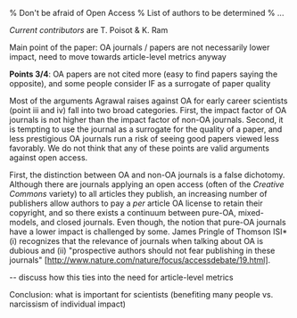 % Don't be afraid of Open Access
% List of authors to be determined
% ...

*Current contributors* are T. Poisot & K. Ram

Main point of the paper: OA journals / papers are not necessarily lower impact, need to move towards article-level metrics anyway

**Points 3/4**: OA papers are not cited more (easy to find papers saying the opposite), and some people consider IF as a surrogate of paper quality

Most of the arguments Agrawal raises against OA for early career scientists
(point iii and iv) fall into two broad categories. First, the impact factor of
OA journals is not higher than the impact factor of non-OA journals. Second,
it is tempting to use the journal as a surrogate for the quality of a paper,
and less prestigious OA journals run a risk of seeing good papers viewed
less favorably. We do not think that any of these points are valid arguments against open access.

First, the distinction between OA and non-OA journals is a false
dichotomy. Although there are journals applying an open access (often of the
*Creative Commons* variety) to all articles they publish, an increasing number
of publishers allow authors to pay a *per* article OA license to retain their
copyright, and so there exists a continuum between pure-OA, mixed-models,
and closed journals. Even though, the notion that pure-OA journals have
a lower impact is challenged by some. James Pringle of Thomson ISI* (i)
recognizes that the relevance of journals when talking about OA is dubious
and (ii) "prospective authors should not fear publishing in these journals"
[http://www.nature.com/nature/focus/accessdebate/19.html].

-- discuss how this ties into the need for article-level metrics

Conclusion: what is important for scientists (benefiting many people vs. narcissism of individual impact)
